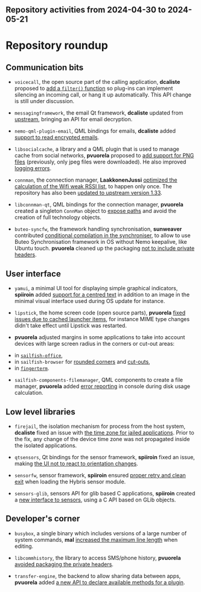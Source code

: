 Repository activities from 2024-04-30 to 2024-05-21
---------------------------------------------------

# Repository roundup

## Communication bits

* `voicecall`, the open source part of the calling application, **dcaliste** proposed to [add a `filter()` function](https://github.com/sailfishos/voicecall/pull/15) so plug-ins can implement silencing an incoming call, or hang it up automatically. This API change is still under discussion.

* `messagingframework`, the email Qt framework, **dcaliste** updated from [upstream](https://github.com/sailfishos/messagingframework/pull/16), bringing an API for email decryption.

* `nemo-qml-plugin-email`, QML bindings for emails, **dcaliste** added [support to read encrypted emails](https://github.com/sailfishos/nemo-qml-plugin-email/pull/21).

* `libsocialcache`, a library and a QML plugin that is used to manage cache from social networks, **pvuorela** proposed to [add support for PNG files](https://github.com/sailfishos/libsocialcache/pull/3) (previously, only jpeg files were downloaded). He also improved [logging errors](https://github.com/sailfishos/libsocialcache/pull/2).

* `connman`, the connection manager, **LaakkonenJussi** [optimized the calculation of the Wifi weak RSSI list](https://github.com/sailfishos/connman/pull/67), to happen only once. The repository has also been [updated to upstream version 1.33](https://github.com/sailfishos/connman/pull/66).

* `libconnman-qt`, QML bindings for the connection manager, **pvuorela** created a singleton `ConnMan` object to [expose paths](https://github.com/sailfishos/libconnman-qt/pull/32) and avoid the creation of full technology objects.

* `buteo-syncfw`, the framework handling synchronisation, **sunweaver** contributed [conditional compilation in the synchroniser](https://github.com/sailfishos/buteo-syncfw/pull/16), to allow to use Buteo Synchronisation framework in OS without Nemo keepalive, like Ubuntu touch. **pvuorela** cleaned up the packaging [not to include private headers](https://github.com/sailfishos/buteo-syncfw/pull/17).

## User interface

* `yamui`, a minimal UI tool for displaying simple graphical indicators, **spiiroin** added [support for a centred text](https://github.com/sailfishos/yamui/pull/15) in addition to an image in the minimal visual interface used during OS update for instance.

* `lipstick`, the home screen code (open source parts), **pvuorela** [fixed issues due to cached launcher items](https://github.com/sailfishos/lipstick/pull/54), for instance MIME type changes didn't take effect until Lipstick was restarted.

* **pvuorela** adjusted margins in some applications to take into account devices with large screen radius in the corners or cut-out areas:
 - in [`sailfish-office`](https://github.com/sailfishos/sailfish-office/pull/194),
 - in `sailfish-browser` for [rounded corners](https://github.com/sailfishos/sailfish-browser/pull/1061) and [cut-outs](https://github.com/sailfishos/sailfish-browser/pull/1060),
 - in [`fingerterm`](https://github.com/sailfishos/fingerterm/pull/7).
 
* `sailfish-components-filemanager`, QML components to create a file manager, **pvuorela** added [error reporting](https://github.com/sailfishos/nemo-qml-plugin-filemanager/pull/8) in console during disk usage calculation.

## Low level libraries

* `firejail`, the isolation mechanism for process from the host system, **dcaliste** fixed an issue with [the time zone for jailed applications](https://github.com/sailfishos/firejail/pull/19). Prior to the fix, any change of the device time zone was not propagated inside the isolated applications.

* `qtsensors`, Qt bindings for the sensor framework, **spiiroin** fixed an issue, making [the UI not to react to orientation changes](https://github.com/sailfishos/qtsensors/pull/2).

* `sensorfw`, sensor framework, **spiiroin** ensured [proper retry and clean exit](https://github.com/sailfishos/sensorfw/pull/26) when loading the Hybris sensor module.

* `sensors-glib`, sensors API for glib based C applications, **spiiroin** created a [new interface to sensors](https://github.com/sailfishos/sensors-glib/pull/1), using a C API based on GLib objects.

## Developer's corner

* `busybox`, a single binary which includes versions of a large number of system commands, **mal** [increased the maximum line length](https://github.com/sailfishos/busybox/pull/9) when editing.

* `libcommhistory`, the library to access SMS/phone history, **pvuorela** [avoided packaging the private headers](https://github.com/sailfishos/libcommhistory/pull/12).

* `transfer-engine`, the backend to allow sharing data between apps, **pvuorela** added [a new API to declare available methods for a plugin](https://github.com/sailfishos/transfer-engine/pull/18).
